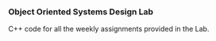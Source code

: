 ### Object Oriented Systems Design Lab
C++ code for all the weekly assignments provided in the Lab.
